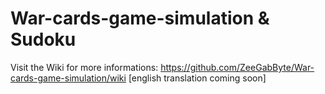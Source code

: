 # War-cards-game-simulation & Sudoku

Visit the Wiki for more informations: https://github.com/ZeeGabByte/War-cards-game-simulation/wiki
[english translation coming soon]
